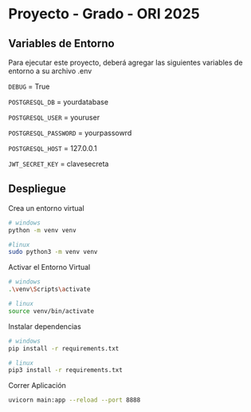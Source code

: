 
# Proyecto - Grado - ORI 2025
## Variables de Entorno

Para ejecutar este proyecto, deberá agregar las siguientes variables de entorno a su archivo .env

`DEBUG` = True

`POSTGRESQL_DB` = yourdatabase

`POSTGRESQL_USER` = youruser

`POSTGRESQL_PASSWORD` = yourpassowrd

`POSTGRESQL_HOST` = 127.0.0.1

`JWT_SECRET_KEY` = clavesecreta

## Despliegue

Crea un entorno virtual
```bash
# windows
python -m venv venv

#linux
sudo python3 -m venv venv
```
Activar el Entorno Virtual
```bash
# windows
.\venv\Scripts\activate

# linux
source venv/bin/activate

```
Instalar dependencias
```bash
# windows
pip install -r requirements.txt

# linux
pip3 install -r requirements.txt

```
Correr Aplicación
```bash
uvicorn main:app --reload --port 8888
```





